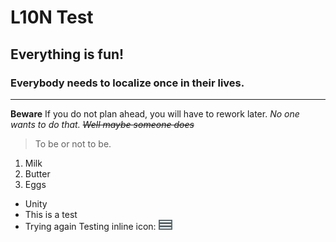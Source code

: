 # L10N Test 


## Everything is fun!

### Everybody needs to localize once in their lives.


----------

**Beware**
If you do not plan ahead, you will have to rework later.
*No one wants to do that.
~~Well maybe someone does~~*
> To be or not to be.
> 
>

1. Milk
1. Butter
1. Eggs


- Unity 
- This is a test
- Trying again
Testing inline icon:
![Menu Icon](https://github.com/Teradata/product-help/blob/master/Unity/Images/btn-grayhamburg-newlogo.png)




